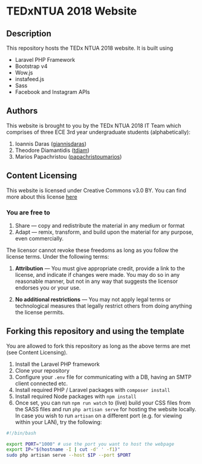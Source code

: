 # TEDxNTUA 2018 Website

## Description

This repository hosts the TEDx NTUA 2018 website. It is built using
* Laravel PHP Framework
* Bootstrap v4
* Wow.js
* instafeed.js
* Sass
* Facebook and Instagram APIs

## Authors

This website is brought to you by the TEDx NTUA 2018 IT Team which comprises of three ECE 3rd year undergraduate students (alphabetically):
 1. Ioannis Daras ([giannisdaras](https://github.com/giannisdaras))
 2. Theodore Diamantidis ([tdiam](https://github.com/tdiam))
 3. Marios Papachristou ([papachristoumarios](https://github.com/papachristoumarios))

## Content Licensing

This website is licensed under Creative Commons v3.0 BY. You can find more about this license [here](https://creativecommons.org/licenses/by/3.0/)

### You are free to


 1. Share — copy and redistribute the material in any medium or format
 2. Adapt — remix, transform, and build upon the material for any purpose, even commercially.

The licensor cannot revoke these freedoms as long as you follow the license terms.
Under the following terms:

 1. **Attribution** — You must give appropriate credit, provide a link to the license, and indicate if changes were made. You may do so in any reasonable manner, but not in any way that suggests the licensor endorses you or your use.

 2. **No additional restrictions** — You may not apply legal terms or technological measures that legally restrict others from doing anything the license permits.

## Forking this repository and using the template

You are allowed to fork this repository as long as the above terms are met (see Content Licensing).

1. Install the Laravel PHP framework
2. Clone your repository
3. Configure your `.env` file for communicating with a DB, having an SMTP client connected etc.
3. Install required PHP / Laravel packages with `composer install`
4. Install required Node packages with `npm install`
6. Once set, you can run `npm run watch` to (live) build your CSS files from the SASS files and run `php artisan serve` for hosting the website locally. In case you wish to run `artisan` on a different port (e.g. for viewing within your LAN), try the following:

```bash
#!/bin/bash

export PORT="1000" # use the port you want to host the webpage
export IP="$(hostname -I | cut -d' ' -f1)"
sudo php artisan serve --host $IP --port $PORT
```
